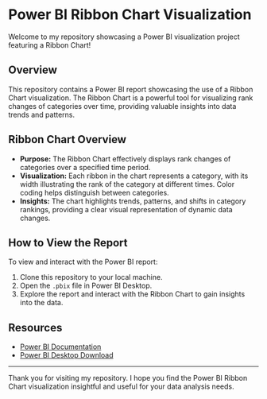 # Power BI Ribbon Chart Visualization

Welcome to my repository showcasing a Power BI visualization project featuring a Ribbon Chart!

## Overview

This repository contains a Power BI report showcasing the use of a Ribbon Chart visualization. The Ribbon Chart is a powerful tool for visualizing rank changes of categories over time, providing valuable insights into data trends and patterns.

## Ribbon Chart Overview

- **Purpose:** The Ribbon Chart effectively displays rank changes of categories over a specified time period.
- **Visualization:** Each ribbon in the chart represents a category, with its width illustrating the rank of the category at different times. Color coding helps distinguish between categories.
- **Insights:** The chart highlights trends, patterns, and shifts in category rankings, providing a clear visual representation of dynamic data changes.

## How to View the Report

To view and interact with the Power BI report:

1. Clone this repository to your local machine.
2. Open the `.pbix` file in Power BI Desktop.
3. Explore the report and interact with the Ribbon Chart to gain insights into the data.



## Resources

- [Power BI Documentation](https://docs.microsoft.com/power-bi/)
- [Power BI Desktop Download](https://powerbi.microsoft.com/desktop/)



---

Thank you for visiting my repository. I hope you find the Power BI Ribbon Chart visualization insightful and useful for your data analysis needs.
